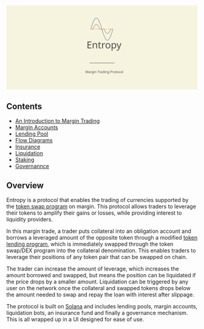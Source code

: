 <div align="center">

![entropy image](entropy.svg)

</div>

## Contents

- [An Introduction to Margin Trading](./spec/introduction.md)
- [Margin Accounts](./spec/margin.md)
- [Lending Pool](./spec/lending.md)
- [Flow Diagrams](./spec/flow.md)
- [Insurance](./spec/insurnace.md)
- [Liquidation](./spec/liquidation.md)
- [Staking](./spec/staking.md)
- [Governannce](./spec/governance.md)

## Overview

Entropy is a protocol that enables the trading of currencies supported by the [token swap program](https://spl.solana.com/token-swap) on margin. This protocol allows traders to leverage their tokens to amplify their gains or losses, while providing interest to liquidity providers.

In this margin trade, a trader puts collateral into an obligation account and borrows a leveraged amount of the opposite token through a modified [token lending program](https://github.com/solana-labs/solana-program-library/tree/master/token-lending), which is immediately swapped through the token swap/DEX program into the collateral denomination. This enables traders to leverage their positions of any token pair that can be swapped on chain.

The trader can increase the amount of leverage, which increases the amount borrowed and swapped, but means the position can be liquidated if the price drops by a smaller amount. Liquidation can be triggered by any user on the network once the collateral and swapped tokens drops below the amount needed to swap and repay the loan with interest after slippage.

The protocol is built on [Solana](https://solana.com/) and includes lending pools, margin accounts, liquidation bots, an insurance fund and finally a governance mechanism. This is all wrapped up in a UI designed for ease of use.
